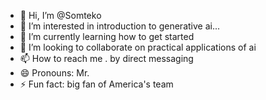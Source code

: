- 👋 Hi, I’m @Somteko
- 👀 I’m interested in introduction to generative ai...
- 🌱 I’m currently learning how to get started
- 💞️ I’m looking to collaborate on practical applications of ai
- 📫 How to reach me . by direct messaging 
- 😄 Pronouns: Mr.
- ⚡ Fun fact: big fan of America's team

<!---
Somteko/Somteko is a ✨ special ✨ repository because its `README.md` (this file) appears on your GitHub profile.
You can click the Preview link to take a look at your changes.
--->
